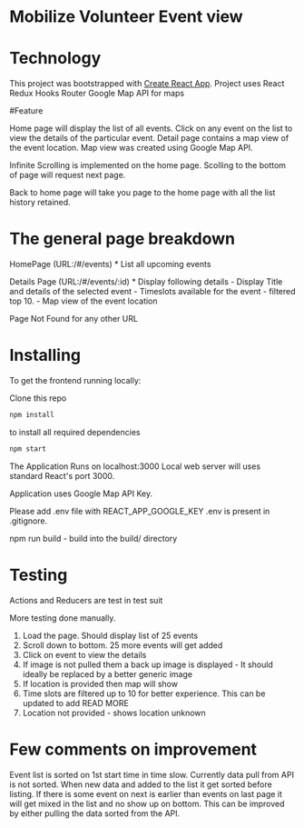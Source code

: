 # Mobilize Volunteer Event view 

# Technology 
This project was bootstrapped with [Create React App](https://github.com/facebook/create-react-app).
Project uses 
    React
    Redux
    Hooks
    Router
    Google Map API for maps 

#Feature

 Home page will display the list of all events. 
Click on any event on the list to view the details of the particular event. 
Detail page contains a map view of the event location. Map view was created using Google Map API. 

Infinite Scrolling is implemented on the home page. Scolling to the bottom of page will request next page. 

Back to home page will take you page to the home page with all the list history retained. 

# The general page breakdown 
HomePage (URL:/#/events) 
    * List all upcoming events

Details Page (URL:/#/events/:id)
    * Display following details
        - Display Title and details of the selected event
        - Timeslots available for the event - filtered top 10. 
        - Map view of the event location

Page Not Found for any other URL 

# Installing
To get the frontend running locally:

Clone this repo
```bash
npm install  
```
to install all required dependencies 
```bash
npm start
``` 

The Application Runs on localhost:3000
Local web server will uses standard React's port 3000. 

Application uses Google Map API Key. 

Please add .env file with REACT_APP_GOOGLE_KEY 
.env is present in .gitignore. 

npm run build - build into the build/ directory

# Testing 
Actions and Reducers are test in test suit

More testing done manually. 
1. Load the page. Should display list of 25 events
2. Scroll down to bottom. 25 more events will get added
3. Click on event to view the details
4. If image is not pulled them a back up image is displayed - It should ideally be replaced by a better generic image
5. If location is provided then map will show
6. Time slots are filtered up to 10 for better experience. This can be updated to add READ MORE 
7. Location not provided - shows location unknown

# Few comments on improvement
Event list is sorted on 1st start time in time slow. 
Currently data pull from API is not sorted. When new data and added to the list it get sorted before listing. 
If there is some event on next is earlier than events on last page it will get mixed in the list and no show up on bottom. 
This can be improved by either pulling the data sorted from the API.






